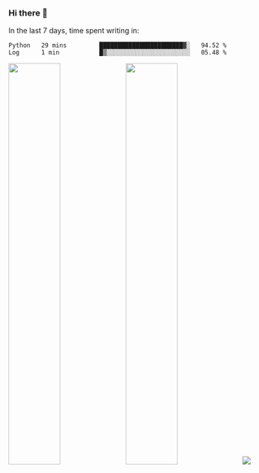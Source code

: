 ### Hi there 👋

In the last 7 days, time spent writing in:

<!--START_SECTION:waka-->

```text
Python   29 mins         ███████████████████████▓░   94.52 %
Log      1 min           █▒░░░░░░░░░░░░░░░░░░░░░░░   05.48 %
```

<!--END_SECTION:waka-->

<img src="https://wakatime.com/share/@jimtje/5d0c92de-08f8-4a72-8f2f-6a9693d1e318.svg" width=45% height=45%> <img src="https://wakatime.com/share/@jimtje/501498ae-bda5-4da7-a89d-b40bcdd5556d.svg" width=45% height=45%>
![](https://hit.yhype.me/github/profile?user_id=43537315)
